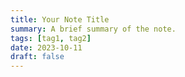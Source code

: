 ```yaml
---
title: Your Note Title
summary: A brief summary of the note.
tags: [tag1, tag2]
date: 2023-10-11
draft: false
---
```

